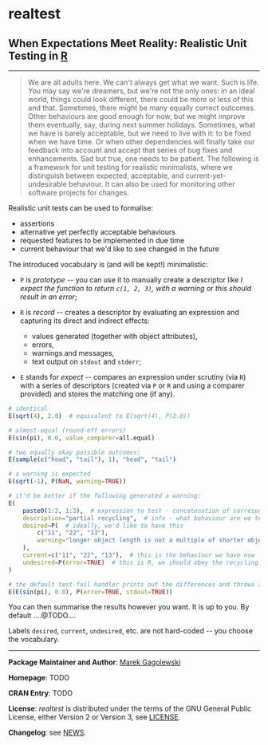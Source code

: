 # **realtest**

## When Expectations Meet Reality: Realistic Unit Testing in [R](https://www.r-project.org/)

--------------------------------------------------------------------------------

> We are all adults here. We can't always get what we want.
> Such is life. You may say we're dreamers, but we're not the only ones:
> in an ideal world, things could look different, there could be more
> or less of this and that. Sometimes, there might be many equally correct
> outcomes. Other behaviours are good enough for now, but we might improve
> them eventually, say, during next summer holidays. Sometimes, what we have
> is barely acceptable, but we need to live with it: to be fixed when we
> have time. Or when other dependencies will finally take our feedback
> into account and accept that series of bug fixes and enhancements.
> Sad but true, one needs to be patient. The following is a framework
> for unit testing for realistic minimalists, where we distinguish between
> expected, acceptable, and current-yet-undesirable behaviour.
> It can also be used for monitoring other software projects for changes.



Realistic unit tests can be used to formalise:

* assertions
* alternative yet perfectly acceptable behaviours
* requested features to be implemented in due time
* current behaviour that we'd like to see changed in the future

The introduced vocabulary is (and will be kept!) minimalistic:

*  `P` is *prototype* -- you can use it to manually create a descriptor like
    *I expect the function to return `c(1, 2, 3)`, with a warning*
    or *this should result in an error*;

*  `R` is *record* -- creates a descriptor by evaluating an expression
    and capturing its direct and indirect effects:

    * values generated (together with object attributes),
    * errors,
    * warnings and messages,
    * text output on `stdout` and `stderr`;

*  `E` stands for *expect* -- compares an expression under scrutiny (via `R`)
    with a series of descriptors (created via `P` or `R` and using
    a comparer provided) and stores the matching one (if any).


```r
# identical
E(sqrt(4), 2.0)  # equivalent to E(sqrt(4), P(2.0))

# almost-equal (round-off errors)
E(sin(pi), 0.0, value_comparer=all.equal)

# two equally okay possible outcomes:
E(sample(c("head", "tail"), 1), "head", "tail")

# a warning is expected
E(sqrt(-1), P(NaN, warning=TRUE))

# it'd be better if the following generated a warning:
E(
    paste0(1:2, 1:3),  # expression to test - concatenation of corresponding strings
    description="partial recycling",  # info - what behaviour are we testing?
    desired=P(  # ideally, we'd like to have this
        c("11", "22", "13"),
        warning="longer object length is not a multiple of shorter object length"
    ),
    current=c("11", "22", "13"),  # this is the behaviour we have now
    undesired=P(error=TRUE)  # this is R, we should obey the recycling rule
)

# the default test-fail handler prints out the differences and throws an error
E(E(sin(pi), 0.0), P(error=TRUE, stdout=TRUE))
```

You can then summarise the results however you want. It is up to you.
By default  ....@TODO....


Labels `desired`, `current`, `undesired`, etc. are not hard-coded -- you
choose the vocabulary.

--------------------------------------------------------------------------------


**Package Maintainer and Author**:
[Marek Gagolewski](https://www.gagolewski.com/)

**Homepage**: TODO

**CRAN Entry**: TODO

**License**:
*realtest* is distributed under the terms of the GNU General Public License,
either Version 2 or Version 3, see
[LICENSE](https://raw.githubusercontent.com/gagolews/realtest/master/LICENSE).

**Changelog**: see
[NEWS](https://raw.githubusercontent.com/gagolews/realtest/master/NEWS).
